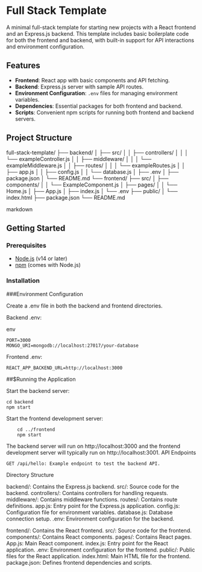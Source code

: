



# Full Stack Template

A minimal full-stack template for starting new projects with a React frontend and an Express.js backend. This template includes basic boilerplate code for both the frontend and backend, with built-in support for API interactions and environment configuration.

## Features

- **Frontend**: React app with basic components and API fetching.
- **Backend**: Express.js server with sample API routes.
- **Environment Configuration**: `.env` files for managing environment variables.
- **Dependencies**: Essential packages for both frontend and backend.
- **Scripts**: Convenient npm scripts for running both frontend and backend servers.

## Project Structure

full-stack-template/ ├── backend/ │ ├── src/ │ │ ├── controllers/ │ │ │ └── exampleController.js │ │ ├── middleware/ │ │ │ └── exampleMiddleware.js │ │ ├── routes/ │ │ │ └── exampleRoutes.js │ │ ├── app.js │ │ ├── config.js │ │ └── database.js │ ├── .env │ ├── package.json │ └── README.md └── frontend/ ├── src/ │ ├── components/ │ │ └── ExampleComponent.js │ ├── pages/ │ │ └── Home.js │ ├── App.js │ ├── index.js │ └── .env ├── public/ │ └── index.html ├── package.json └── README.md

markdown


## Getting Started

### Prerequisites

- [Node.js](https://nodejs.org) (v14 or later)
- [npm](https://www.npmjs.com/) (comes with Node.js)

### Installation


###Environment Configuration

Create a .env file in both the backend and frontend directories.

Backend .env:

env
```
PORT=3000
MONGO_URI=mongodb://localhost:27017/your-database

```



Frontend .env:
```
REACT_APP_BACKEND_URL=http://localhost:3000
```
##$Running the Application

 Start the backend server:

   
```
cd backend
npm start
```
Start the frontend development server:


```
    cd ../frontend
    npm start
```
The backend server will run on http://localhost:3000 and the frontend development server will typically run on http://localhost:3001.
API Endpoints

    GET /api/hello: Example endpoint to test the backend API.

Directory Structure

   backend/: Contains the Express.js backend.
        src/: Source code for the backend.
            controllers/: Contains controllers for handling requests.
            middleware/: Contains middleware functions.
            routes/: Contains route definitions.
            app.js: Entry point for the Express.js application.
            config.js: Configuration file for environment variables.
            database.js: Database connection setup.
        .env: Environment configuration for the backend.

   frontend/: Contains the React frontend.
        src/: Source code for the frontend.
            components/: Contains React components.
            pages/: Contains React pages.
            App.js: Main React component.
            index.js: Entry point for the React application.
            .env: Environment configuration for the frontend.
        public/: Public files for the React application.
            index.html: Main HTML file for the frontend.
        package.json: Defines frontend dependencies and scripts.
